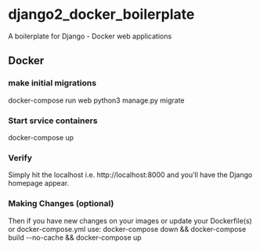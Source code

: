 # django2_docker_boilerplate
A boilerplate for Django - Docker web applications 

## Docker

### make initial migrations

docker-compose run web python3 manage.py migrate

### Start srvice containers

docker-compose up

### Verify

Simply hit the localhost i.e. http://localhost:8000 and you’ll have the Django homepage appear.

### Making Changes (optional)

Then if you have new changes on your images or update your Dockerfile(s) or docker-compose.yml use:
docker-compose down && docker-compose build --no-cache && docker-compose up
